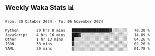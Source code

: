 ## Weekly Waka Stats 📊
<!--START_SECTION:waka-->

```txt
From: 30 October 2024 - To: 06 November 2024

Python        20 hrs 8 mins   █████████████████▓░░░░░░░   70.30 %
JavaScript    4 hrs 16 mins   ███▓░░░░░░░░░░░░░░░░░░░░░   14.89 %
Other         1 hr 13 mins    █░░░░░░░░░░░░░░░░░░░░░░░░   04.26 %
JSON          38 mins         ▓░░░░░░░░░░░░░░░░░░░░░░░░   02.26 %
YAML          30 mins         ▒░░░░░░░░░░░░░░░░░░░░░░░░   01.78 %
```

<!--END_SECTION:waka-->

<!--

Here are some ideas to get you started:

- 🔭 I’m currently working on (way to add branches committed on)
- 🌱 I’m currently learning Web Frameworks and Machine Learning! (Lisp, JS (react & angular), Python, and __)
- 💬 Ask me about ...
- 📫 How to reach me: 
- 😄 Pronouns: He/Him/His
- ⚡ Fun fact: ...

that-recsys-lab
-->
